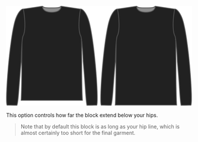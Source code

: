 
![The length bonus option on Brian](./lengthbonus.svg)

This option controls how far the block extend below your hips.

> Note that by default this block is as long as your hip line, which is almost certainly too short for the final garment.